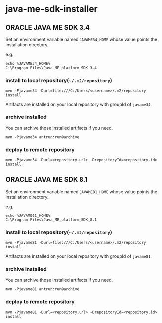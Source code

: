 # java-me-sdk-installer

##  ORACLE JAVA ME SDK 3.4
Set an environment variable named `JAVAME34_HOME` whose value points the installation directory.

e.g.
````
echo %JAVAME34_HOME%
C:\Program Files\Java_ME_platform_SDK_3.4
````

### install to local repository(`~/.m2/repository`)
````
mvn -Pjavame34 -Durl=file:///C:/Users/<username>/.m2/repository install
````
Artifacts are installed on your local repository with groupId of `javame34`.

### archive installed
You can archive those installed artifacts if you need.
````
mvn -Pjavame34 antrun:run@archive
````

### deploy to remote repository
````
mvn -Pjavame34 -Durl=<repository.url> -DrepositoryId=<repository.id> install
````

##  ORACLE JAVA ME SDK 8.1
Set an environment variable named `JAVAME81_HOME` whose value points the installation directory.

e.g.
````
echo %JAVAME81_HOME%
C:\Program Files\Java_ME_platform_SDK_8.1
````

### install to local repository(`~/.m2/repository`)
````
mvn -Pjavame81 -Durl=file:///C:/Users/<username>/.m2/repository install
````
Artifacts are installed on your local repository with groupId of `javame81`.

### archive installed
You can archive those installed artifacts if you need.
````
mvn -Pjavame81 antrun:run@archive
````

### deploy to remote repository
````
mvn -Pjavame81 -Durl=<repository.url> -DrepositoryId=<repository.id> install
````
